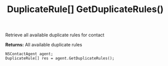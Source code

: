 ﻿---
uid: crmscript_ref_NSContactAgent_GetDuplicateRules
title: DuplicateRule[] GetDuplicateRules()
intellisense: NSContactAgent.GetDuplicateRules
keywords: NSContactAgent, GetDuplicateRules
so.topic: reference
---

Retrieve all available duplicate rules for contact


**Returns:** All available duplicate rules

```crmscript
NSContactAgent agent;
DuplicateRule[] res = agent.GetDuplicateRules();
```

